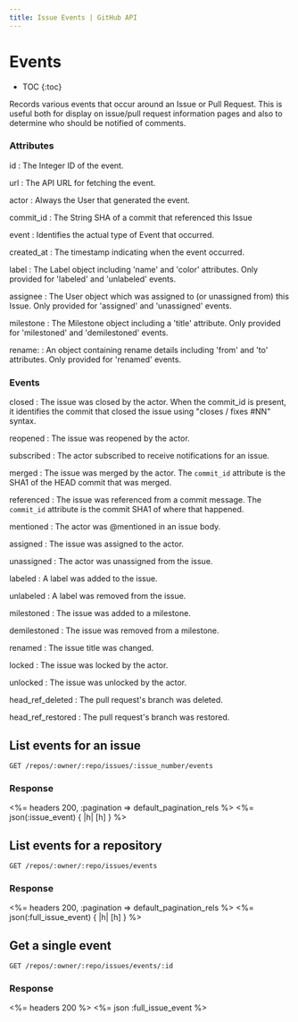 ```yaml
---
title: Issue Events | GitHub API
---
```


# Events

* TOC
{:toc}

Records various events that occur around an Issue or Pull Request. This is
useful both for display on issue/pull request information pages and also to
determine who should be notified of comments.

### Attributes

id
: The Integer ID of the event.

url
: The API URL for fetching the event.

actor
: Always the User that generated the event.

commit_id
: The String SHA of a commit that referenced this Issue

event
: Identifies the actual type of Event that occurred.

created_at
: The timestamp indicating when the event occurred.

label
: The Label object including 'name' and 'color' attributes. Only provided for 'labeled'
  and 'unlabeled' events.

assignee
: The User object which was assigned to (or unassigned from) this Issue. Only provided for 'assigned'
  and 'unassigned' events.

milestone
: The Milestone object including a 'title' attribute. Only provided for 'milestoned' and
  'demilestoned' events.

rename:
: An object containing rename details including 'from' and 'to' attributes. Only
  provided for 'renamed' events.

### Events

closed
: The issue was closed by the actor. When the commit_id is present, it
  identifies the commit that closed the issue using "closes / fixes #NN"
  syntax.

reopened
: The issue was reopened by the actor.

subscribed
: The actor subscribed to receive notifications for an issue.

merged
: The issue was merged by the actor. The `commit_id` attribute is the SHA1 of
  the HEAD commit that was merged.

referenced
: The issue was referenced from a commit message. The `commit_id` attribute is
  the commit SHA1 of where that happened.

mentioned
: The actor was @mentioned in an issue body.

assigned
: The issue was assigned to the actor.

unassigned
: The actor was unassigned from the issue.

labeled
: A label was added to the issue.

unlabeled
: A label was removed from the issue.

milestoned
: The issue was added to a milestone.

demilestoned
: The issue was removed from a milestone.

renamed
: The issue title was changed.

locked
: The issue was locked by the actor.

unlocked
: The issue was unlocked by the actor.

head_ref_deleted
: The pull request's branch was deleted.

head_ref_restored
: The pull request's branch was restored.

## List events for an issue

    GET /repos/:owner/:repo/issues/:issue_number/events

### Response

<%= headers 200, :pagination => default_pagination_rels %>
<%= json(:issue_event) { |h| [h] } %>

## List events for a repository

    GET /repos/:owner/:repo/issues/events

### Response

<%= headers 200, :pagination => default_pagination_rels %>
<%= json(:full_issue_event) { |h| [h] } %>

## Get a single event

    GET /repos/:owner/:repo/issues/events/:id

### Response

<%= headers 200 %>
<%= json :full_issue_event %>

